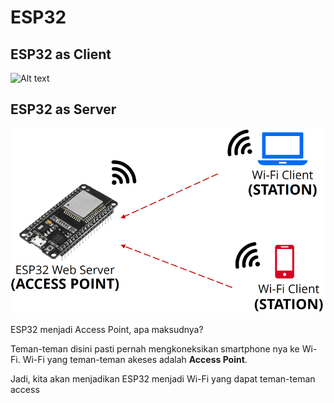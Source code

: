 # ESP32

## ESP32 as Client

![Alt text](client.png "Accees Point")

## ESP32 as Server

![Alt text](image/access-point.png "Accees Point")

ESP32 menjadi Access Point, apa maksudnya?

Teman-teman disini pasti pernah mengkoneksikan smartphone nya ke Wi-Fi. Wi-Fi yang teman-teman akeses adalah **Access Point**.

Jadi, kita akan menjadikan ESP32 menjadi Wi-Fi yang dapat teman-teman access
